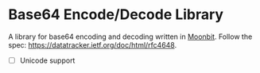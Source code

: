 # Base64 Encode/Decode Library

A library for base64 encoding and decoding written in [Moonbit](https://www.moonbitlang.com/). Follow the spec: https://datatracker.ietf.org/doc/html/rfc4648.

- [ ] Unicode support
